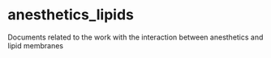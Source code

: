 # anesthetics_lipids
Documents related to the work with the interaction between anesthetics and lipid membranes
